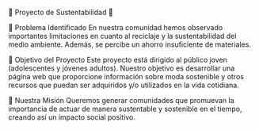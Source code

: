 🌿 Proyecto de Sustentabilidad 🌿

🌳 Problema Identificado
En nuestra comunidad hemos observado importantes limitaciones en cuanto al reciclaje y la sustentabilidad del medio ambiente. Además, se percibe un ahorro insuficiente de materiales.

🌿 Objetivo del Proyecto
Este proyecto está dirigido al público joven (adolescentes y jóvenes adultos). Nuestro objetivo es desarrollar una página web que proporcione información sobre moda sostenible y otros recursos que puedan ser adquiridos y/o utilizados en la vida cotidiana.

🌳 Nuestra Misión
Queremos generar comunidades que promuevan la importancia de actuar de manera sustentable y sostenible en el tiempo, creando así un impacto social positivo.
